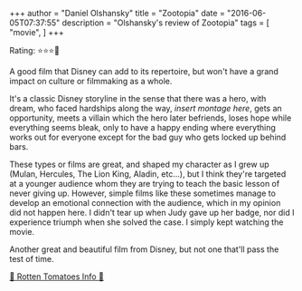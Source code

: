 +++
author = "Daniel Olshansky"
title = "Zootopia"
date = "2016-06-05T07:37:55"
description = "Olshansky's review of Zootopia"
tags = [
    "movie",
]
+++

Rating: ⭐⭐⭐🌟

A good film that Disney can add to its repertoire, but won't have a grand impact on culture or filmmaking as a whole. 

It's a classic Disney storyline in the sense that there was a hero, with dream, who faced hardships along the way, *insert montage here*, gets an opportunity, meets a villain which the hero later befriends, loses hope while everything seems bleak, only  to have a happy ending where everything works out for everyone except for the bad guy who gets locked up behind bars.

These types or films are great, and shaped my character as I grew up (Mulan, Hercules, The Lion King, Aladin, etc...), but I think they're targeted at a younger audience whom they are trying to teach the basic lesson of never giving up. However, simple films like these sometimes manage to develop an emotional connection with the audience, which in my opinion did not happen here. I didn't tear up when Judy gave up her badge, nor did I experience triumph when she solved the case. I simply kept watching the movie.

Another great and beautiful film from Disney, but not one that'll pass the test of time.

[🍅 Rotten Tomatoes Info 🍅](https://www.rottentomatoes.com//m/zootopia)
